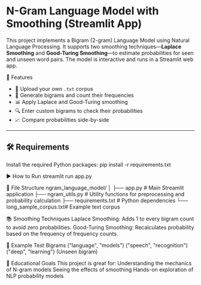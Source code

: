 # N-Gram Language Model with Smoothing (Streamlit App)

This project implements a Bigram (2-gram) Language Model using Natural Language Processing. It supports two smoothing techniques—**Laplace Smoothing** and **Good-Turing Smoothing**—to estimate probabilities for seen and unseen word pairs. The model is interactive and runs in a Streamlit web app.

🚀 Features

- 📁 Upload your own `.txt` corpus
- 🧠 Generate bigrams and count their frequencies
- 📊 Apply Laplace and Good-Turing smoothing
- 🔍 Enter custom bigrams to check their probabilities
- 📈 Compare probabilities side-by-side

---

## 🛠️ Requirements

Install the required Python packages:
pip install -r requirements.txt


▶️ How to Run
streamlit run app.py

📂 File Structure
ngram_language_model/
│
├── app.py                # Main Streamlit application
├── ngram_utils.py        # Utility functions for preprocessing and probability calculation
├── requirements.txt      # Python dependencies
└── long_sample_corpus.txt# Example text corpus

📚 Smoothing Techniques
Laplace Smoothing: Adds 1 to every bigram count to avoid zero probabilities.
Good-Turing Smoothing: Recalculates probability based on the frequency of frequency counts.

🧪 Example Test Bigrams
("language", "models")
("speech", "recognition")
("deep", "learning") (Unseen bigram)

🧠 Educational Goals
This project is great for:
Understanding the mechanics of N-gram models
Seeing the effects of smoothing
Hands-on exploration of NLP probability models

